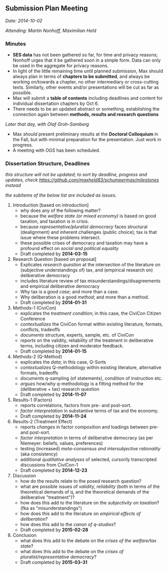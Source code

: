## Submission Plan Meeting

*Date: 2014-10-02*

*Attending: Martin Nonhoff, Maximilian Held*


### Minutes

- **SES data** has not been gathered so far, for time and privacy reasons; Nonhoff urges that it be gathered soon in a simple form. Data can only be used in the aggregate for privacy reasons.
- In light of the little remaining time until planned submission, Max should always plan in terms of **chapters to be submitted**, and always be working on/towards a chapter, no other intermediary or cross-cutting texts. Similarly, other events and/or presentations will be cut as far as possible.
- Max will submit a **table of contents** including deadlines and content for individual dissertation chapters by Oct 6.
- There needs to be an updated abstract or something, establishing the connection again between **methods, results and research questions**


*Later that day, with Olaf Groh-Samberg*

- Max *should* present preliminary results at the **Doctoral Colloquium** in the Fall, but with minimal preparation for the presentation. Just work in progress.
- A meeting with OGS has been scheduled.


### Dissertation Structure, Deadlines

*this structure will not be updated; to sort by deadline, progress and updates, check https://github.com/maxheld83/schumpermas/milestones instead*

*the subitems of the below list are included as issues.*

1. Introduction [based on introduction]
   - why does any of the following matter?
   - because the *welfare state (or mixed economy)* is based on good taxation, and taxation is in crisis.
   - because *representative/pluralist democracy* faces structural (dealignment) and inherent challenges (public choice); tax is that issue where these problems intersect.
   - these possible crises of democracy and taxation may have a profound effect on *social and political equality*
   - Draft completed by **2014-03-15**
1. Research Question [based on proposal]
   - Explicates *research question* at the intersection of the literature on (subjective understandings of) tax, and (empirical research on) deliberative democracy
   - includes literature review of tax misunderstandings/disagreements and empirical deliberative democracy
   - Why tax is a good *case*; and more than a case.
   - Why deliberation is a good *method*; and more than a method.
   - Draft completed by **2014-01-31**
1. Methods-1 (CiviCon)
   - explicates the *treatment condition*; in this case, the CiviCon Citizen Conference
   - *contextualizes* the CiviCon format within existing literature, formats, conflicts, tradeoffs
   - *documents* structure, experts, sample, etc. of CiviCon
   - *reports* on the validity, reliability of the treatment in deliberative terms, including citizen and moderator feedback.
   - Draft completed by **2014-01-15**
1. Methods-2 (Q-Method)
   - explicates the *data*; in this case, Q-Sorts
   - *contextualizes* Q-methodology within existing literature, alternative formats, tradeoffs
   - *documents* q-sampling (of statements), condition of instruction etc.
   - *argues* how/why q-methodology is a fitting method for the (deliberative + tax) research question
   - Draft completed by **2014-11-07**
1. Results-1 (Factors)
   - reports correlations, factors from pre- and post-sort.
   - *factor interpretation* in substantive terms of tax and the economy.
   - Draft completed by **2014-11-24**
1. Results-2 (Treatment Effect)
   - reports *changes* in factor composition and loadings between pre- and post-sort.
   - *factor interpretation* in terms of deliberative democracy (as per Niemeyer: beliefs, values, preferences)
   - testing (increased) *meta-consensus and intersubjective rationality* (aka consistency)
   - additional *qualitative analyses* of selected, cursorily transcripted discussions from CiviCon-1
   - Draft completed by **2014-12-23**
1. Discussion
   - how do the results relate to the posed research question?
   - what are possible issues of *validity, reliability* (both in terms of the theoretical demands of q, and the theoretical demands of the deliberative "treatment")?
   - how does this add to the literature on the *subjectivity on taxation*? (fka as "misunderstandings")
   - how does this add to the literature on *empirical effects of deliberation*?
   - how does this add to the *canon of q-studies*?
   - Draft completed by **2015-02-28**
1. Conclusion
   - what does this add to the debate on the *crises of the welfare/tax state*?
   - what does this add to the debate on the *crises of pluralist/representative democracy*?
   - Draft completed by **2015-03-31**

